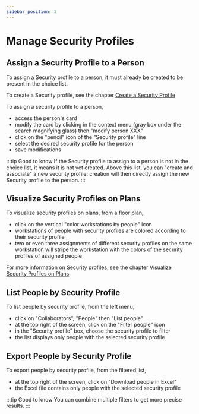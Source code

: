 ```yaml
---
sidebar_position: 2
---
```


# Manage Security Profiles

<Youtube code="NxKeIipAJfs"/>

## Assign a Security Profile to a Person

To assign a Security profile to a person, it must already be created to be present in the choice list.

To create a Security profile, see the chapter [Create a Security Profile](/en/docs/tutorials/person/personSecurityProfile/create)


To assign a security profile to a person,

-   access the person's card
-   modify the card by clicking in the context menu (gray box under the search magnifying glass) then "modify person XXX" 
-   click on the "pencil" icon of the "Security profile" line
-   select the desired security profile for the person
-   save modifications

:::tip Good to know
If the Security profile to assign to a person is not in the choice list, it means it is not yet created.
Above this list, you can "create and associate" a new security profile: creation will then directly assign the new Security profile to the person.
:::


## Visualize Security Profiles on Plans

To visualize security profiles on plans, from a floor plan,

-   click on the vertical "color workstations by people" icon
-   workstations of people with security profiles are colored according to their security profile
-   two or even three assignments of different security profiles on the same workstation will stripe the workstation with the colors of the security profiles of assigned people

For more information on Security profiles, see the chapter [Visualize Security Profiles on Plans](/en/docs/courses/views/2Dviews#display-security-profiles-on-plan)

## List People by Security Profile

To list people by security profile, from the left menu,

-   click on "Collaborators", "People" then "List people"
-   at the top right of the screen, click on the "Filter people" icon
-   in the "Security profile" box, choose the security profile to filter
-   the list displays only people with the selected security profile

## Export People by Security Profile

To export people by security profile, from the filtered list,

-   at the top right of the screen, click on "Download people in Excel"
-   the Excel file contains only people with the selected security profile

:::tip Good to know
You can combine multiple filters to get more precise results.
:::